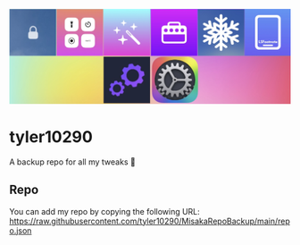 ![Icon](https://raw.githubusercontent.com/tyler10290/MisakaRepoBackup/main/RepoAssets/repobanner-new.png)
# tyler10290
A backup repo for all my tweaks 🍓

## Repo
You can add my repo by copying the following URL: https://raw.githubusercontent.com/tyler10290/MisakaRepoBackup/main/repo.json
